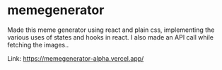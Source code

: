 # memegenerator
Made this meme generator using react and plain css, implementing the various uses of states and hooks in react. I also made an API call while fetching the images..

Link:  https://memegenerator-alpha.vercel.app/

